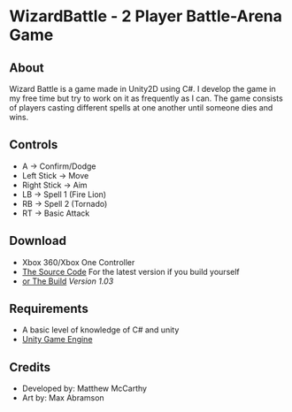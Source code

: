 # WizardBattle - 2 Player Battle-Arena Game

## About

Wizard Battle is a game made in Unity2D using C#. I develop the game in my free time but try to work on it as frequently as I can.
The game consists of players casting different spells at one another until someone dies and wins.

## Controls

- A -> Confirm/Dodge
- Left Stick -> Move
- Right Stick -> Aim
- LB -> Spell 1 (Fire Lion)
- RB -> Spell 2 (Tornado)
- RT -> Basic Attack

## Download

- Xbox 360/Xbox One Controller
- [The Source Code](https://github.com/mccarm416/WizardBattle/archive/master.zip) For the latest version if you build yourself
- [or The Build](https://drive.google.com/open?id=1zdhS0zKBGvbTHo2rPn8KIKlGvz2EEdXk) *Version 1.03*

## Requirements
    
- A basic level of knowledge of C# and unity
- [Unity Game Engine](https://unity3d.com)

## Credits

- Developed by: Matthew McCarthy
- Art by: Max Abramson
